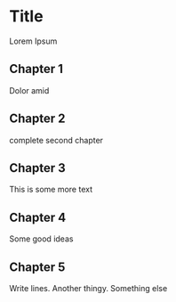 # Title 


Lorem Ipsum

## Chapter 1

Dolor amid

## Chapter 2

complete second chapter

## Chapter 3

This is some more text

## Chapter 4

Some good ideas

## Chapter 5

Write lines. Another thingy.
Something else